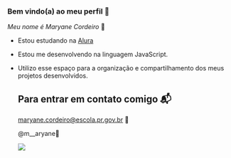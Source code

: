 ### Bem vindo(a) ao meu perfil 🤍
_Meu nome é Maryane Cordeiro_ 🐑

- Estou estudando na [Alura](https://www.alura.com.br)
- Estou me desenvolvendo na linguagem JavaScript.
- Utilizo esse espaço para a organização e compartilhamento dos meus projetos desenvolvidos.

  ## Para entrar em contato comigo 📬

  maryane.cordeiro@escola.pr.gov.br 📧

   @m__aryane📱

   ![](https://media.tenor.com/W_iZ7rzeL9MAAAAC/hi-hello.gif)

